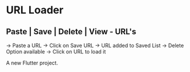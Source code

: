 # URL Loader

## Paste | Save | Delete | View - URL's ##
-> Paste a URL
-> Click on Save URL
-> URL added to Saved List
-> Delete Option available
-> Click on URL to load it

A new Flutter project.

